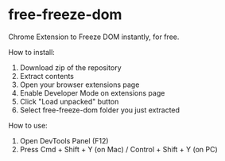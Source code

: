 # free-freeze-dom
Chrome Extension to Freeze DOM instantly, for free.

How to install:
1. Download zip of the repository
2. Extract contents
3. Open your browser extensions page
4. Enable Developer Mode on extensions page
5. Click "Load unpacked" button
6. Select free-freeze-dom folder you just extracted

How to use:
1. Open DevTools Panel (F12)
2. Press Cmd + Shift + Y (on Mac) / Control + Shift + Y (on PC)
